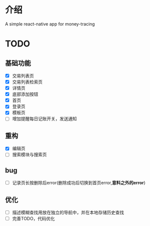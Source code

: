 # 介绍

A simple react-native app for money-tracing

# TODO

## 基础功能
- [x] 交易列表页
- [x] 交易列表检索页
- [x] 详情页
- [x] 底部添加按钮
- [x] 首页
- [x] 登录页
- [x] 模板页
- [ ] 增加提醒每日记账开关，发送通知

## 重构
- [x] 编辑页
- [ ] 搜索模块与搜索页

## bug
- [ ] 记录页长按删除后error(删除成功后切换到首页error,**意料之外的error**)

## 优化
- [ ] 描述模糊查找用放在独立的导航中，并在本地存储历史查找
- [ ] 完善TODO，代码优化
